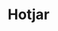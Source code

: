 ---
title: Hotjar
intro: Hotjar is a new and easy way to truly understand your web and mobilesite visitors.
linkurl: https://www.hotjar.com
tags:
- Analytics
- User research
logo: "images.png"
---
